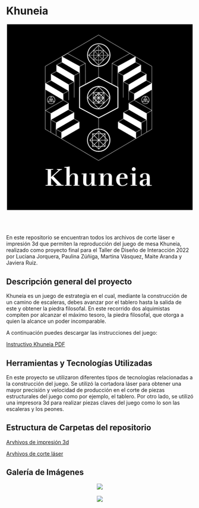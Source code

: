 # Khuneia 

 <div>
<p style = 'text-align:center;'>
<img src="imagenes/khuneia1.png" alt="imágen gráfica del juego" width="500px">
</p>
</div>
<br>
<br>

En este repositorio se encuentran todos los archivos de corte láser e impresión 3d que permiten la reproducción del juego de mesa Khuneia, realizado como proyecto final para el Taller de Diseño de Interacción 2022 por Luciana Jorquera, Paulina Zúñiga, Martina Vásquez, Maite Aranda y Javiera Ruiz. 

## Descripción general del proyecto
Khuneia es un juego de estrategia en el cual, mediante la construcción de un camino de escaleras, debes avanzar por el tablero hasta la salida de este y obtener la piedra filosofal. En este recorrido dos alquimistas compiten por alcanzar el máximo tesoro, la piedra filosofal, que otorga a quien la alcance un poder incomparable. 

A continuación puedes descargar las instrucciones del juego:

[Instructivo Khuneia PDF](imagenes/instructivo%20khuneia.pdf)

## Herramientas y Tecnologías Utilizadas
En este proyecto se utilizaron diferentes tipos de tecnologías relacionadas a la construcción del juego. Se utilizó la cortadora láser para obtener una mayor precisión y velocidad de producción en el corte de piezas estructurales del juego como por ejemplo, el tablero. Por otro lado, se utilizó una impresora 3d para realizar piezas claves del juego como lo son las escaleras y los peones. 


## Estructura de Carpetas del repositorio
 
[Arvhivos de impresión 3d](https://javieraruizm.github.io/khuneia-tdix/impresion-3d)

[Arvhivos de corte láser](https://javieraruizm.github.io/khuneia-tdix/corte-laser)


## Galería de Imágenes

 <div>
<p style = 'text-align:center;'>
<img src="imagenes/2" 
width="500px">
</p>
</div>

 <div>
<p style = 'text-align:center;'>
<img src="imagenes/6" 
width="500px">
</p>
</div>












